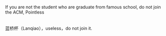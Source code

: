 If you are not the student who are graduate from famous school, do not join the ACM, Pointless  
<br/>  
蓝桥杯（Lanqiao），useless，do not join it.  
